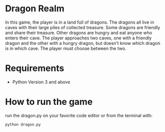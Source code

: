 # Dragon Realm

In this game, the player is in a land full of dragons. The dragons all live in caves with their large piles of collected treasure. Some dragons are friendly and share their treasure. Other dragons are hungry and eat anyone who enters their cave. The player approaches two caves, one with a friendly dragon and the other with a hungry dragon, but doesn’t know which dragon is in which cave. The player must choose between the two.

# Requirements

- Python Version 3 and above

# How to run the game

run the dragon.py on your favorite code editor or from the terminal with:

`python dragon.py`
